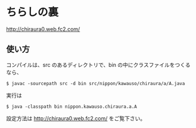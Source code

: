 ちらしの裏
==========

http://chiraura0.web.fc2.com/

使い方
----------

コンパイルは、src のあるディレクトリで、bin の中にクラスファイルをつくるなら、

    $ javac -sourcepath src -d bin src/nippon/kawauso/chiraura/a/A.java

実行は

    $ java -classpath bin nippon.kawauso.chiraura.a.A

設定方法は http://chiraura0.web.fc2.com/ をご覧下さい。
